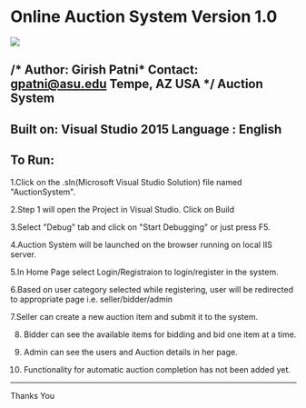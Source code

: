 # Online Auction System Version 1.0

![](https://img.shields.io/badge/C%23--brightgreen.svg) 

/* Author: Girish Patni*
Contact: gpatni@asu.edu
Tempe, AZ
USA
*/
Auction System
-----------------------------
Built on: Visual Studio 2015
Language : English
-----------------------------

To Run:
-----------------------------

1.Click on the .sln(Microsoft Visual Studio Solution) file named "AuctionSystem".

2.Step 1 will open the Project in Visual Studio. Click on Build

3.Select "Debug" tab and click on "Start Debugging" or just press F5.

4.Auction System will be launched on the browser running on local IIS server.

5.In Home Page select Login/Registraion to login/register in the system.

6.Based on user category selected while registering, user will be redirected to appropriate page  i.e. seller/bidder/admin

7.Seller can create a new auction item and submit it to the system.

8. Bidder can see the available items for bidding and bid one item at a time.

9. Admin can see the users and Auction details in her page.

10. Functionality for automatic auction completion has not been added yet.

--------------------------------------------------------------------------
Thanks You
